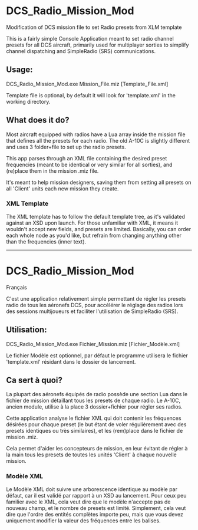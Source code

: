 
# DCS_Radio_Mission_Mod
Modification of DCS mission file to set Radio presets from XLM template

This is a fairly simple Console Application meant to set radio channel presets for all DCS aircraft, primarily used for multiplayer sorties to simplify channel dispatching and SimpleRadio (SRS) communications.

## Usage:
DCS_Radio_Mission_Mod.exe Mission_File.miz [Template_File.xml]

Template file is optional, by default it will look for 'template.xml' in the working directory.

## What does it do?
Most aircraft equipped with radios have a Lua array inside the mission file that defines all the presets for each radio.
The old A-10C is slightly different and uses 3 folder+file to set up the radio presets.

This app parses through an XML file containing the desired preset frequencies (meant to be identical or very similar for all sorties), and (re)place them in the mission .miz file.

It's meant to help mission designers, saving them from setting all presets on all 'Client' units each new mission they create.
 ### XML Template
The XML template has to follow the default template tree, as it's validated against an XSD upon launch.
For those unfamiliar with XML, it means it wouldn't accept new fields, and presets are limited.
Basically, you can order each whole node as you'd like, but refrain from changing anything other than the frequencies (inner text).

----------
# DCS_Radio_Mission_Mod
Français

C'est une application relativement simple permettant de régler les presets radio de tous les aéronefs DCS, pour accélérer le réglage des radios lors des sessions multijoueurs et faciliter l'utilisation de SimpleRadio (SRS).

## Utilisation:
DCS_Radio_Mission_Mod.exe Fichier_Mission.miz [Fichier_Modèle.xml]

Le fichier Modèle est optionnel, par défaut le programme utilisera le fichier 'template.xml' résidant dans le dossier de lancement.

## Ca sert à quoi?
La plupart des aéronefs équipés de radio possède une section Lua dans le fichier de mission détaillant tous les presets de chaque radio.
Le A-10C, ancien module, utilise à la place 3 dossier+fichier pour régler ses radios.

Cette application analyse le fichier XML qui doit contenir les fréquences désirées pour chaque preset (le but étant de voler régulièrement avec des presets identiques ou très similaires), et les (rem)place dans le fichier de mission .miz.

Cela permet d'aider les concepteurs de mission, en leur évitant de régler à la main tous les presets de toutes les unités 'Client' à chaque nouvelle mission.

 ### Modèle XML
Le Modèle XML doit suivre une arborescence identique au modèle par défaut, car il est validé par rapport à un XSD au lancement.
Pour ceux peu familier avec le XML, cela veut dire que le modèle n'accepte pas de nouveau champ, et le nombre de presets est limité.
Simplement, cela veut dire que l'ordre des entités complètes importe peu, mais que vous devez uniquement modifier la valeur des fréquences entre les balises.
